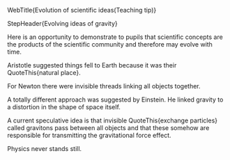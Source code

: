 WebTitle{Evolution of scientific ideas(Teaching tip)}

StepHeader{Evolving ideas of gravity}

Here is an opportunity to demonstrate to pupils that scientific concepts are the products of the scientific community and therefore may evolve with time.

Aristotle suggested things fell to Earth because it was their QuoteThis{natural place}.

For Newton there were invisible threads linking all objects together.

A totally different approach was suggested by Einstein. He linked gravity to a distortion in the shape of space itself.

A current speculative idea is that invisible QuoteThis{exchange particles} called gravitons pass between all objects and that these somehow are responsible for transmitting the gravitational force effect.

Physics never stands still.

